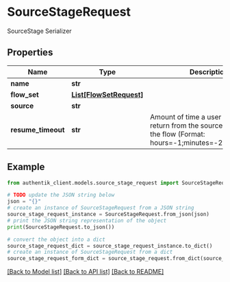 # SourceStageRequest

SourceStage Serializer

## Properties

Name | Type | Description | Notes
------------ | ------------- | ------------- | -------------
**name** | **str** |  | 
**flow_set** | [**List[FlowSetRequest]**](FlowSetRequest.md) |  | [optional] 
**source** | **str** |  | 
**resume_timeout** | **str** | Amount of time a user can take to return from the source to continue the flow (Format: hours&#x3D;-1;minutes&#x3D;-2;seconds&#x3D;-3) | [optional] 

## Example

```python
from authentik_client.models.source_stage_request import SourceStageRequest

# TODO update the JSON string below
json = "{}"
# create an instance of SourceStageRequest from a JSON string
source_stage_request_instance = SourceStageRequest.from_json(json)
# print the JSON string representation of the object
print(SourceStageRequest.to_json())

# convert the object into a dict
source_stage_request_dict = source_stage_request_instance.to_dict()
# create an instance of SourceStageRequest from a dict
source_stage_request_form_dict = source_stage_request.from_dict(source_stage_request_dict)
```
[[Back to Model list]](../README.md#documentation-for-models) [[Back to API list]](../README.md#documentation-for-api-endpoints) [[Back to README]](../README.md)


